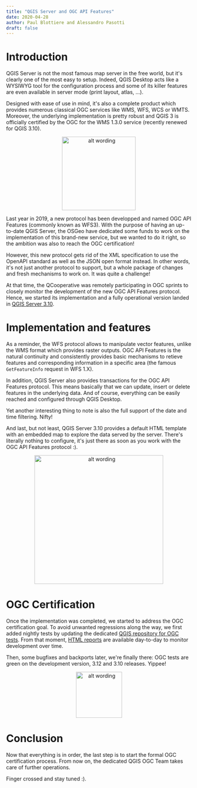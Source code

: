 ```yaml
---
title: "QGIS Server and OGC API Features"
date: 2020-04-28
author: Paul Blottiere and Alessandro Pasotti
draft: false
---
```



# Introduction

QGIS Server is not the most famous map server in the free world, but it's
clearly one of the most easy to setup. Indeed, QGIS Desktop acts like a WYSIWYG
tool for the configuration process and some of its killer features are even
available in server mode (print layout, atlas, ...).

Designed with ease of use in mind, it's also a complete product which provides
numerous classical OGC services like WMS, WFS, WCS or WMTS. Moreover, the
underlying implementation is pretty robust and QGIS 3 is officially certified
by the OGC for the WMS 1.3.0 service (recently renewed for QGIS 3.10).

<p align="center">
<img src="/images/blog/ogcapif/badge.png" alt="alt wording" style="height:200px;">
</p>

Last year in 2019, a new protocol has been developped and named OGC API
Features (commonly known as WFS3). With the purpose of having an up-to-date
QGIS Server, the OSGeo have dedicated some funds to work on the implementation
of this brand-new service, but we wanted to do it right, so the ambition was
also to reach the OGC certification!

However, this new protocol gets rid of the XML specification to use the OpenAPI
standard as well as the JSON open format instead. In other words, it's not just
another protocol to support, but a whole package of changes and fresh
mechanisms to work on. It was quite a challenge!

At that time, the QCooperative was remotely participating in OGC sprints to
closely monitor the development of the new OGC API Features protocol. Hence, we
started its implementation and a fully operational version landed in [QGIS
Server 3.10](http://blog.qgis.org/2019/11/26/qgis-server-is-ready-for-the-new-ogc-api-for-features-protocol/).


# Implementation and features

As a reminder, the WFS protocol allows to manipulate vector features, unlike the
WMS format which provides raster outputs. OGC API Features is the natural
continuity and consistently provides basic mechanisms to retieve features and
corresponding information in a specific area (the famous `GetFeatureInfo`
request in WFS 1.X).

In addition, QGIS Server also provides transactions for the OGC API Features
protocol. This means basically that we can update, insert or delete features in
the underlying data. And of course, everything can be easily reached and
configured through QGIS Desktop.

Yet another interesting thing to note is also the full support of the date and
time filtering. Nifty!

And last, but not least, QGIS Server 3.10 provides a default HTML template
with an embedded map to explore the data served by the server. There's
literally nothing to configure, it's just there as soon as you work with the
OGC API Features protocol :).

<p align="center">
<img src="/images/blog/ogcapif/template.png" alt="alt wording" style="height:350px;">
</p>


# OGC Certification

Once the implementation was completed, we started to address the OGC certification
goal. To avoid unwanted regressions along the way, we first added nightly tests
by updating the dedicated
[QGIS repository for OGC tests](https://github.com/qgis/QGIS-Server-CertifSuite).
From that moment, [HTML reports](http://test.qgis.org/ogc_cite/) are available
day-to-day to monitor development over time.

Then, some bugfixes and backports later, we're finally there: OGC tests are
green on the development version, 3.12 and 3.10 releases. Yippee!

<p align="center">
<img src="/images/blog/ogcapif/green.png" alt="alt wording" style="height:125px;">
</p>


# Conclusion

Now that everything is in order, the last step is to start the formal OGC
certification process. From now on, the dedicated QGIS OGC Team takes care of
further operations.

Finger crossed and stay tuned :).
